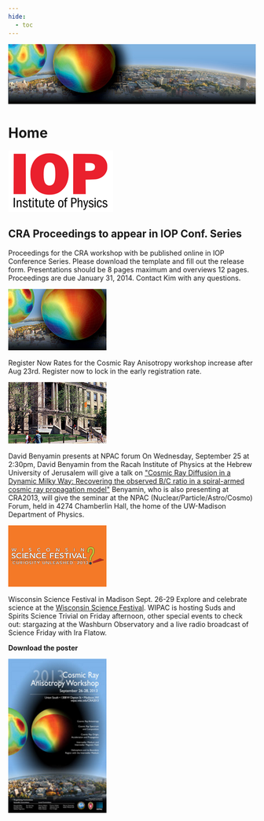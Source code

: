 ```yaml
---
hide:
  - toc
---
```


![CRA 2013](cra2013-header.jpg)

# Home


![ ](cra-iop-logo.png)

## CRA Proceedings to appear in IOP Conf. Series
Proceedings for the CRA workshop with be published online in IOP Conference Series. Please download the template and fill out the release form. Presentations should be 8 pages maximum and overviews 12 pages. Proceedings are due January 31, 2014. Contact Kim with any questions.


![ ](CRA_reg.png)

Register Now
Rates for the Cosmic Ray Anisotropy workshop increase after Aug 23rd. Register now to lock in the early registration rate.


![ ](NPAC.png)

David Benyamin presents at NPAC forum
On Wednesday, September 25 at 2:30pm, David Benyamin from the Racah Institute of Physics at the Hebrew University of Jerusalem will give a talk on ["Cosmic Ray Diffusion in a Dynamic Milky Way: Recovering the observed B/C ratio in a spiral-armed cosmic ray propagation model"](http://www.physics.wisc.edu/twap/view.php?id=3040&name=NPAC) Benyamin, who is also presenting at CRA2013, will give the seminar at the NPAC (Nuclear/Particle/Astro/Cosmo) Forum, held in 4274 Chamberlin Hall, the home of the UW-Madison Department of Physics.


![ ](WiSciFest.png)

Wisconsin Science Festival in Madison Sept. 26-29
Explore and celebrate science at the [Wisconsin Science Festival](http://www.wisconsinsciencefest.org/). WIPAC is hosting Suds and Spirits Science Trivial on Friday afternoon, other special events to check out: stargazing at the Washburn Observatory and a live radio broadcast of Science Friday with Ira Flatow.

**Download the poster**

<a href="cra2013-poster.pdf"><img src="CRA2013-poster-block.png" width="200px"></a>

